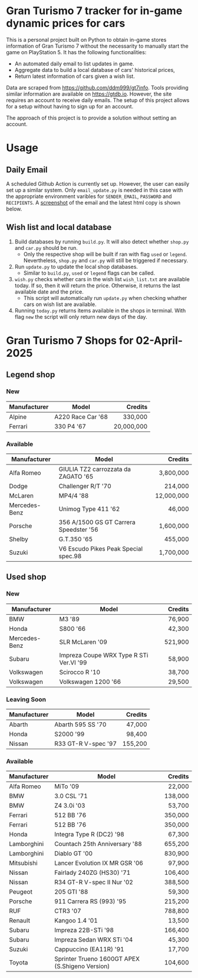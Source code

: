 # Gran Turismo 7 tracker for in-game dynamic prices for cars

This is a personal project built on Python to obtain in-game stores information of Gran Turismo 7 without the necessarity to manually start the game on PlayStation 5. It has the following functionalities:

- An automated daily email to list updates in game.
- Aggregate data to build a local database of cars' historical prices,
- Return latest information of cars given a wish list.

Data are scraped from https://github.com/ddm999/gt7info. Tools providing similar information are available on https://gtdb.io. However, the site requires an account to receive daily emails. The setup of this project allows for a setup without having to sign up for an account.

The approach of this project is to provide a solution without setting an account.

# Usage

## Daily Email

A scheduled Github Action is currently set up. However, the user can easily set up a similar system. Only `email_update.py` is needed in this case with the appropriate environment varibles for `SENDER_EMAIL`, `PASSWORD` and `RECIPIENTS`. A [screenshot](https://raw.githubusercontent.com/marcohoucheng/Gran-Turismo-7-Price-Tracker/main/data/email_screenshot.png) of the email and the latest html copy is shown below.

## Wish list and local database

1. Build databases by running `build.py`. It will also detect whether `shop.py` and `car.py` should be run.
    - Only the respective shop will be built if ran with flag `used` or `legend`. Nevertheless, `shop.py` and `car.py` will still be triggered if necessary.
2. Run `update.py` to update the local shop databases.
    - Similar to `build.py`, `used` or `legend` flags can be called.
3. `wish.py` checks whether cars in the wish list `wish_list.txt` are available today. If so, then it will return the price. Otherwise, it returns the last available date and the price.
    - This script will automatically run `update.py` when checking whather cars on wish list are available.
4. Running `today.py` returns items available in the shops in terminal. With flag `new` the script will only return new days of the day.


# Gran Turismo 7 Shops for 02-April-2025



## Legend shop

### New
 | Manufacturer | Model | Credits |
 | --- | --- | --: |
|Alpine|A220 Race Car '68|330,000|
|Ferrari|330 P4 '67|20,000,000|

### Available
 | Manufacturer | Model | Credits |
 | --- | --- | --: |
|Alfa Romeo|GIULIA TZ2 carrozzata da ZAGATO '65|3,800,000|
|Dodge|Challenger R/T '70|214,000|
|McLaren|MP4/4 '88|12,000,000|
|Mercedes-Benz|Unimog Type 411 '62|46,000|
|Porsche|356 A/1500 GS GT Carrera Speedster '56|1,600,000|
|Shelby|G.T.350 '65|455,000|
|Suzuki|V6 Escudo Pikes Peak Special spec.98|1,700,000|


## Used shop

### New
 | Manufacturer | Model | Credits |
 | --- | --- | --: |
|BMW|M3 '89|76,900|
|Honda|S800 '66|42,300|
|Mercedes-Benz|SLR McLaren '09|521,900|
|Subaru|Impreza Coupe WRX Type R STi Ver.VI '99|58,900|
|Volkswagen|Scirocco R '10|38,700|
|Volkswagen|Volkswagen 1200 '66|29,500|

### Leaving Soon
 | Manufacturer | Model | Credits |
 | --- | --- | --: |
|Abarth|Abarth 595 SS '70|47,000|
|Honda|S2000 '99|98,400|
|Nissan|R33 GT-R V-spec '97|155,200|

### Available
 | Manufacturer | Model | Credits |
 | --- | --- | --: |
|Alfa Romeo|MiTo '09|22,000|
|BMW|3.0 CSL '71|138,000|
|BMW|Z4 3.0i '03|53,700|
|Ferrari|512 BB '76|350,000|
|Ferrari|512 BB '76|350,000|
|Honda|Integra Type R (DC2) '98|67,300|
|Lamborghini|Countach 25th Anniversary '88|655,200|
|Lamborghini|Diablo GT '00|830,900|
|Mitsubishi|Lancer Evolution IX MR GSR '06|97,900|
|Nissan|Fairlady 240ZG (HS30) '71|106,400|
|Nissan|R34 GT-R V-spec II Nur '02|388,500|
|Peugeot|205 GTI '88|59,300|
|Porsche|911 Carrera RS (993) '95|215,200|
|RUF|CTR3 '07|788,800|
|Renault|Kangoo 1.4 '01|13,500|
|Subaru|Impreza 22B-STi '98|166,400|
|Subaru|Impreza Sedan WRX STi '04|45,300|
|Suzuki|Cappuccino (EA11R) '91|17,700|
|Toyota|Sprinter Trueno 1600GT APEX (S.Shigeno Version)|104,600|

